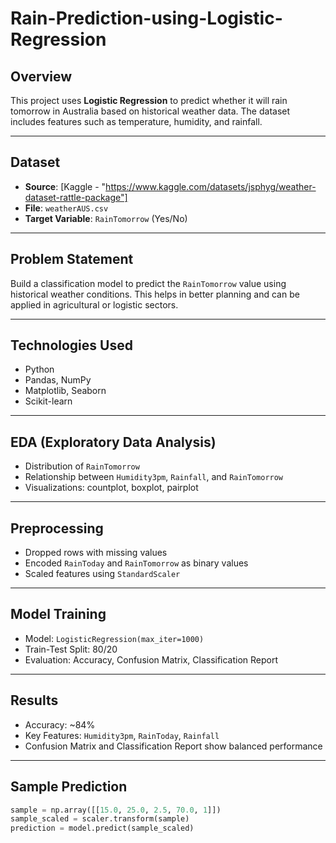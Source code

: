 # Rain-Prediction-using-Logistic-Regression

## Overview
This project uses **Logistic Regression** to predict whether it will rain tomorrow in Australia based on historical weather data. The dataset includes features such as temperature, humidity, and rainfall.

---

##  Dataset
- **Source**: [Kaggle - "https://www.kaggle.com/datasets/jsphyg/weather-dataset-rattle-package"]
- **File**: `weatherAUS.csv`
- **Target Variable**: `RainTomorrow` (Yes/No)

---

##  Problem Statement
Build a classification model to predict the `RainTomorrow` value using historical weather conditions. This helps in better planning and can be applied in agricultural or logistic sectors.

---

##  Technologies Used
- Python
- Pandas, NumPy
- Matplotlib, Seaborn
- Scikit-learn

---

##  EDA (Exploratory Data Analysis)
- Distribution of `RainTomorrow`
- Relationship between `Humidity3pm`, `Rainfall`, and `RainTomorrow`
- Visualizations: countplot, boxplot, pairplot

---

##  Preprocessing
- Dropped rows with missing values
- Encoded `RainToday` and `RainTomorrow` as binary values
- Scaled features using `StandardScaler`

---

##  Model Training
- Model: `LogisticRegression(max_iter=1000)`
- Train-Test Split: 80/20
- Evaluation: Accuracy, Confusion Matrix, Classification Report

---

##  Results
- Accuracy: ~84%
- Key Features: `Humidity3pm`, `RainToday`, `Rainfall`
- Confusion Matrix and Classification Report show balanced performance

---

##  Sample Prediction
```python
sample = np.array([[15.0, 25.0, 2.5, 70.0, 1]])
sample_scaled = scaler.transform(sample)
prediction = model.predict(sample_scaled)
